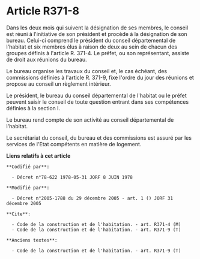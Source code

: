 # Article R371-8

Dans les deux mois qui suivent la désignation de ses membres, le conseil est réuni à l'initiative de son président et procède
à la désignation de son bureau. Celui-ci comprend le président du conseil départemental de l'habitat et six membres élus à
raison de deux au sein de chacun des groupes définis à l'article R. 371-4. Le préfet, ou son représentant, assiste de droit
aux réunions du bureau.

Le bureau organise les travaux du conseil et, le cas échéant, des commissions définies à l'article R. 371-9, fixe l'ordre du
jour des réunions et propose au conseil un règlement intérieur.

Le président, le bureau du conseil départemental de l'habitat ou le préfet peuvent saisir le conseil de toute question
entrant dans ses compétences définies à la section I.

Le bureau rend compte de son activité au conseil départemental de l'habitat.

Le secrétariat du conseil, du bureau et des commissions est assuré par les services de l'Etat compétents en matière de
logement.

**Liens relatifs à cet article**

	**Codifié par**:

	  - Décret n°78-622 1978-05-31 JORF 8 JUIN 1978

	**Modifié par**:

	  - Décret n°2005-1788 du 29 décembre 2005 - art. 1 () JORF 31 décembre 2005

	**Cite**:

	  - Code de la construction et de l'habitation. - art. R371-4 (M)
	  - Code de la construction et de l'habitation. - art. R371-9 (T)

	**Anciens textes**:

	  - Code de la construction et de l'habitation. - art. R371-9 (T)
